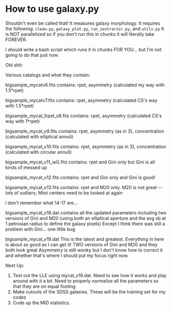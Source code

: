 # How to use galaxy.py

Shouldn't even be called that! It measures galaxy morphology. 
It requires the following: `clean.py`, `galaxy_plot.py`, `run_sextractor.py`, and `utils.py`
It is NOT parallelized so if you don't run this in chunks it will literally take FOREVER.

I should write a bash script which runs it in chunks FOR YOU... but I'm not going to do that just now.





Old shit: 

Various catalogs and what they contain:


bigsample_mycatv6.fits 
	contains: rpet, asymmetry (calculated my way with 1.5*rpet)

bigsample_mycatv7.fits
	contains: rpet, asymmetry (calculated CS's way with 1.5*rpet)

bigsample_mycat_1rpet_v8.fits
	contains: rpet, asymmetry (calculated CS's way with 1*rpet)

bigsample_mycat_v9.fits
	contains: rpet, asymmetry (as in 3), concentration (calculated with 
	elliptical annuli)

bigsample_mycat_v10.fits
	contains: rpet, asymmetry (as in 3), concentration (calculated with 
	circular annuli)

bigsample_mycat_v11_wG.fits
	contains: rpet and Gini only but Gini is all kinds of messed up

bigsample_mycat_v12.fits
	contains: rpet and Gini only and Gini is good!

bigsample_mycat_v13.fits
    contains: rpet and M20 only. M20 is not great -- lots of outliers; Mtot 
    centers need to be looked at again

i don't remember what 14-17 are...

bigsample_mycat_v18.dat
    contains all the updated parameters including two versions of Gini and M20
    (using both an elliptical aperture and the avg sb at 1 petrosian radius to 
    define the galaxy pixels)
    Except I think there was still a problem with Gini... one little bug

bigsample_mycat_v19.dat
    This is the latest and greatest. Everything in here is about as good as I 
    can get it! TWO versions of Gini and M20 and they both look great
    Asymmetry is still wonky but I don't know how to correct it and whether 
    that's where I should put my focus right now. 
    
Next Up:
1.  Test out the LLE using mycat_v19.dat. Need to see how it works and play 
    around with it a bit. Need to properly normalize all the parameters so that
    they are on equal footing.
2.  Make cutouts of the SDSS galaxies. These will be the training set for my codez
3.  Code up the MID statistics. 


